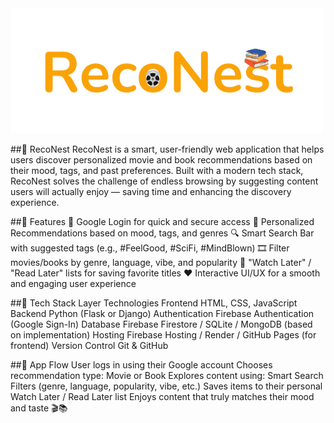<img src="RecoNest logo.png" alt="" border="0" class="center">


##🌟 RecoNest
RecoNest is a smart, user-friendly web application that helps users discover personalized movie and book recommendations based on their mood, tags, and past preferences.
Built with a modern tech stack, RecoNest solves the challenge of endless browsing by suggesting content users will actually enjoy — saving time and enhancing the discovery experience.

##🚀 Features
🔐 Google Login for quick and secure access
🎯 Personalized Recommendations based on mood, tags, and genres
🔍 Smart Search Bar with suggested tags (e.g., #FeelGood, #SciFi, #MindBlown)
🎞️ Filter movies/books by genre, language, vibe, and popularity
📌 "Watch Later" / "Read Later" lists for saving favorite titles
❤️ Interactive UI/UX for a smooth and engaging user experience

 
##🧠 Tech Stack
Layer	Technologies
Frontend	HTML, CSS, JavaScript
Backend	Python (Flask or Django)
Authentication	Firebase Authentication (Google Sign-In)
Database	Firebase Firestore / SQLite / MongoDB (based on implementation)
Hosting	Firebase Hosting / Render / GitHub Pages (for frontend)
Version Control	Git & GitHub


##🔄 App Flow
User logs in using their Google account
Chooses recommendation type: Movie or Book
Explores content using:
Smart Search 
Filters (genre, language, popularity, vibe, etc.)
Saves items to their personal Watch Later / Read Later list
Enjoys content that truly matches their mood and taste 🎬📚
